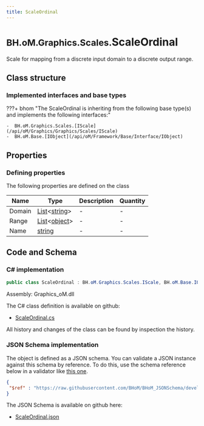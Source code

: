 ```yaml
---
title: ScaleOrdinal
---
```


# <small>BH.oM.Graphics.Scales.</small>**ScaleOrdinal**

Scale for mapping from a discrete input domain to a discrete output range.

## Class structure

### Implemented interfaces and base types

???+ bhom "The ScaleOrdinal is inheriting from the following base type(s) and implements the following interfaces:"

    -  BH.oM.Graphics.Scales.[IScale](/api/oM/Graphics/Graphics/Scales/IScale)
    -  BH.oM.Base.[IObject](/api/oM/Framework/Base/Interface/IObject)


## Properties



### Defining properties

The following properties are defined on the class

| Name             | Type             | Description      | Quantity         |
|------------------|------------------|------------------|------------------|
| Domain | [List](https://learn.microsoft.com/en-us/dotnet/api/System.Collections.Generic.List-1?view=netstandard-2.0)&lt;[string](https://learn.microsoft.com/en-us/dotnet/api/System.String?view=netstandard-2.0)&gt; | - | - |
| Range | [List](https://learn.microsoft.com/en-us/dotnet/api/System.Collections.Generic.List-1?view=netstandard-2.0)&lt;[object](https://learn.microsoft.com/en-us/dotnet/api/System.Object?view=netstandard-2.0)&gt; | - | - |
| Name | [string](https://learn.microsoft.com/en-us/dotnet/api/System.String?view=netstandard-2.0) | - | - |


## Code and Schema

### C# implementation

``` C# title="C#"
public class ScaleOrdinal : BH.oM.Graphics.Scales.IScale, BH.oM.Base.IObject
```

Assembly: Graphics_oM.dll

The C# class definition is available on github:

- [ScaleOrdinal.cs](https://github.com/BHoM/BHoM/blob/develop/Graphics_oM/Scales\ScaleOrdinal.cs)

All history and changes of the class can be found by inspection the history.
### JSON Schema implementation

The object is defined as a JSON schema. You can validate a JSON instance against this schema by reference. To do this, use the schema reference below in a validator like [this one](https://www.jsonschemavalidator.net/).

``` json title="JSON Schema"
{
 "$ref" : "https://raw.githubusercontent.com/BHoM/BHoM_JSONSchema/develop/Graphics_oM/Scales/ScaleOrdinal.json"
}
```

The JSON Schema is available on github here:

- [ScaleOrdinal.json](https://github.com/BHoM/BHoM_JSONSchema/blob/develop/Graphics_oM/Scales/ScaleOrdinal.json)
